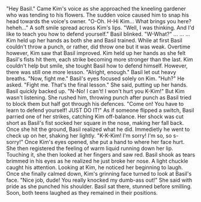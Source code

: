 "Hey Basil." Came Kim's voice as she approached the kneeling gardener who was tending to his flowers. The sudden voice caused him to snap his head towards the voice's owner. "O-Oh. H-Hi Kim... What brings you here? heheh..." A soft smile spread across Kim's lips. "Well, I was thinking. And I'd like to teach you how to defend yourself." Basil blinked. "W-What?"
...
...
...
Kim held up her hands as both she and Basil trained. While at first Basil couldn't throw a punch, or rather, did throw one but it was weak. Overtime  however, Kim saw that Basil improved. Kim held up her hands as she felt Basil's fists hit them, each strike becoming more stronger than the last. Kim couldn't help but smile, she tought Basil how to defend himself. However, there was still one more lesson. "Alright, enough." Basil let out heavy breaths. "Now, fight me." Basil's eyes focused solely on Kim. "Huh?" He asked. "Fight me. That's the final lesson." She said, putting up her hands. Basil quickly backed up. "N-No! I can't! I won't hurt you K-Kim!" But Kim wasn't listening. She rushed him, throwing punch after punch as Basil tried to block them but half got through his defences. "Come on! You have to learn to defend yourself! JUST DO IT!" As if someone flipped a switch, Basil parried one of her strikes, catching Kim off-balance. Her shock was cut short as Basil's fist socked her square in the nose, making her fall back. Once she hit the ground, Basil realized what he did. Immedietly he went to check up on her, shaking her lightly. "K-K-Kim! I'm sorry! I'm so, so s-sorry!" Once Kim's eyes opened, she put a hand to where her face hurt. She then registered the feeling of warm liquid running down her lip. Touching it, she then looked at her fingers and saw red. Basil shook as tears brimmed in his eyes as he realized he just broke her nose. A light chuckle caught his attention. Looking at Kim, he noticed her beginning to laugh. Once she finally calmed down, Kim's grinning face turned to look at Basil's face. "Nice job, dude! You really knocked my dumb-ass out!" She said with pride as she punched his shoulder. Basil sat there, stunned before smilling. Soon, both teens laughed as they remained in their positions.